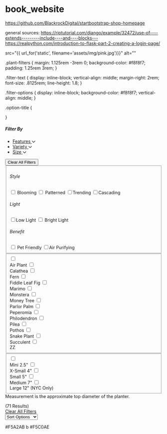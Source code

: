 # book_website

https://github.com/BlackrockDigital/startbootstrap-shop-homepage

general sources: 
https://riptutorial.com/django/example/32472/use-of----extends---------include----and----blocks---
https://realpython.com/introduction-to-flask-part-2-creating-a-login-page/

src="{{ url_for('static', filename='assets/img/pink.jpg')}}" alt=""

.plant-filters {
    margin: 1.125rem -3rem 0;
    background-color: #f8f8f7;
    padding: 1.25rem 3rem;
}

.filter-text {
    display: inline-block;
    vertical-align: middle;
    margin-right: 2rem;
    font-size: .8125rem;
    line-height: 1.8;
}

.filter-options {
    display: inline-block;
    background-color: #f8f8f7;
    vertical-align: middle;
}

.option-title {
    
}

<!-- FORM-->
<div class="grid-x grid-padding-x"><div class="cell">
    <form class="plant-filters">
      <h5 class="filter-text">Filter By</h5>
<ul class="filter-options" id="filter-tabs" data-tabs="b9433d-tabs" data-active-collapse="true" role="tablist"><li class="option-title is-active" role="presentation">
        <a href="#filter_options_1" aria-selected="true" role="tab" aria-controls="filter_options_1" id="filter_options_1-label" tabindex="0">
          Features <svg width="12" height="8" fill="none" xmlns="http://www.w3.org/2000/svg" class=""><title>Show features filters</title><path d="M1 1l5 5 5-5" stroke="#2D2A24" stroke-width="1.5"></path></svg></a>
      </li><li class="tabs-title" role="presentation">
        <a href="#filter_options_2" role="tab" aria-controls="filter_options_2" aria-selected="false" id="filter_options_2-label" tabindex="-1">
          Variety <svg width="12" height="8" fill="none" xmlns="http://www.w3.org/2000/svg" class=""><title>Show variety filters</title><path d="M1 1l5 5 5-5" stroke="#2D2A24" stroke-width="1.5"></path></svg></a>
      </li><li class="tabs-title" role="presentation">
        <a href="#filter_options_3" role="tab" aria-controls="filter_options_3" aria-selected="false" id="filter_options_3-label" tabindex="-1">
          Size <svg width="12" height="8" fill="none" xmlns="http://www.w3.org/2000/svg" class=""><title>Show size filters</title><path d="M1 1l5 5 5-5" stroke="#2D2A24" stroke-width="1.5"></path></svg></a>
      </li></ul>
<button type="reset" class="button clear clear-filters show-for-medium">Clear All Filters</button><div class="tabs-content" data-tabs-content="filter-tabs"><div class="tabs-panel  is-active" id="filter_options_1" role="tabpanel" aria-labelledby="filter_options_1-label">
        <fieldset data-filter-group=""><div class="options-container has-title"><h6 class="options-title">Style</h6><label for="features_filter_options_1_style_blooming">
                    <input type="checkbox" id="features_filter_options_1_style_blooming" value=".blooming"><span> Blooming</span>
                  </label><label for="features_filter_options_1_style_patterned">
                    <input type="checkbox" id="features_filter_options_1_style_patterned" value=".patterned"><span> Patterned</span>
                  </label><label for="features_filter_options_1_style_trending">
                    <input type="checkbox" id="features_filter_options_1_style_trending" value=".trending"><span>Trending</span>
                  </label><label for="features_filter_options_1_style_cascading">
                    <input type="checkbox" id="features_filter_options_1_style_cascading" value=".cascading"><span>Cascading</span>
                  </label></div><div class="options-container has-title"><h6 class="options-title">Light</h6><label for="features_filter_options_1_light_low-light">
                    <input type="checkbox" id="features_filter_options_1_light_low-light" value=".low-light"><span>Low Light</span>
                  </label><label for="features_filter_options_1_light_bright-light">
                    <input type="checkbox" id="features_filter_options_1_light_bright-light" value=".bright-light"><span> Bright Light</span>
                  </label></div><div class="options-container has-title"><h6 class="options-title">Benefit</h6><label for="features_filter_options_1_benefit_pet-friendly">
                    <input type="checkbox" id="features_filter_options_1_benefit_pet-friendly" value=".pet-friendly"><span> Pet Friendly</span>
                  </label><label for="features_filter_options_1_benefit_air-purifying">
                    <input type="checkbox" id="features_filter_options_1_benefit_air-purifying" value=".air-purifying"><span>Air Purifying</span>
                  </label></div></fieldset></div><div class="tabs-panel " id="filter_options_2" role="tabpanel" aria-labelledby="filter_options_2-label" aria-hidden="true">
        <fieldset data-filter-group=""><div class="options-container"><label for="variety_filter_options_2__air-plant">
                    <input type="checkbox" id="variety_filter_options_2__air-plant" value=".air-plant"><div class="filter pcp_filter_icon_air-plant"></div><span>Air Plant</span>
                  </label><label for="variety_filter_options_2__calathea">
                    <input type="checkbox" id="variety_filter_options_2__calathea" value=".calathea"><div class="filter pcp_filter_icon_calathea"></div><span> Calathea</span>
                  </label><label for="variety_filter_options_2__fern">
                    <input type="checkbox" id="variety_filter_options_2__fern" value=".fern"><div class="filter pcp_filter_icon_fern"></div><span> Fern</span>
                  </label><label for="variety_filter_options_2__fiddle-leaf-fig">
                    <input type="checkbox" id="variety_filter_options_2__fiddle-leaf-fig" value=".fiddle-leaf-fig"><div class="filter pcp_filter_icon_fiddle-leaf-fig"></div><span> Fiddle Leaf Fig</span>
                  </label><label for="variety_filter_options_2__marimo">
                    <input type="checkbox" id="variety_filter_options_2__marimo" value=".marimo"><div class="filter pcp_filter_icon_marimo"></div><span> Marimo</span>
                  </label><label for="variety_filter_options_2__monstera">
                    <input type="checkbox" id="variety_filter_options_2__monstera" value=".monstera"><div class="filter pcp_filter_icon_monstera"></div><span> Monstera</span>
                  </label><label for="variety_filter_options_2__money-tree">
                    <input type="checkbox" id="variety_filter_options_2__money-tree" value=".money-tree"><div class="filter pcp_filter_icon_money-tree"></div><span> Money Tree</span>
                  </label><label for="variety_filter_options_2__parlor-palm">
                    <input type="checkbox" id="variety_filter_options_2__parlor-palm" value=".parlor-palm"><div class="filter pcp_filter_icon_parlor-palm"></div><span> Parlor Palm</span>
                  </label><label for="variety_filter_options_2__peperomia">
                    <input type="checkbox" id="variety_filter_options_2__peperomia" value=".peperomia"><div class="filter pcp_filter_icon_peperomia"></div><span> Peperomia</span>
                  </label><label for="variety_filter_options_2__philodendron">
                    <input type="checkbox" id="variety_filter_options_2__philodendron" value=".philodendron"><div class="filter pcp_filter_icon_philodendron"></div><span> Philodendron</span>
                  </label><label for="variety_filter_options_2__pilea">
                    <input type="checkbox" id="variety_filter_options_2__pilea" value=".pilea"><div class="filter pcp_filter_icon_pilea"></div><span> Pilea</span>
                  </label><label for="variety_filter_options_2__pothos">
                    <input type="checkbox" id="variety_filter_options_2__pothos" value=".pothos"><div class="filter pcp_filter_icon_pothos"></div><span> Pothos</span>
                  </label><label for="variety_filter_options_2__snake-plant">
                    <input type="checkbox" id="variety_filter_options_2__snake-plant" value=".snake-plant"><div class="filter pcp_filter_icon_snake-plant"></div><span> Snake Plant</span>
                  </label><label for="variety_filter_options_2__succulent">
                    <input type="checkbox" id="variety_filter_options_2__succulent" value=".succulent"><div class="filter pcp_filter_icon_succulent"></div><span> Succulent</span>
                  </label><label for="variety_filter_options_2__zz">
                    <input type="checkbox" id="variety_filter_options_2__zz" value=".zz"><div class="filter pcp_filter_icon_zz"></div><span> ZZ</span>
                  </label></div></fieldset></div><div class="tabs-panel " id="filter_options_3" role="tabpanel" aria-labelledby="filter_options_3-label" aria-hidden="true">
        <fieldset data-filter-group=""><div class="options-container"><label for="size_filter_options_3__mini-2-5">
                    <input type="checkbox" id="size_filter_options_3__mini-2-5" value=".mini-2-5"><div class="filter pcp_filter_icon_mini-2-5"></div><span>Mini 2.5"</span>
                  </label><label for="size_filter_options_3__x-small-4">
                    <input type="checkbox" id="size_filter_options_3__x-small-4" value=".x-small-mixitup-4"><div class="filter pcp_filter_icon_x-small-4"></div><span>X-Small 4"</span>
                  </label><label for="size_filter_options_3__small-5">
                    <input type="checkbox" id="size_filter_options_3__small-5" value=".small-mixitup-5"><div class="filter pcp_filter_icon_small-5"></div><span>Small 5"</span>
                  </label><label for="size_filter_options_3__medium-7">
                    <input type="checkbox" id="size_filter_options_3__medium-7" value=".medium-mixitup-7"><div class="filter pcp_filter_icon_medium-7"></div><span>Medium 7"</span>
                  </label><label for="size_filter_options_3__large-12-nyc-only">
                    <input type="checkbox" id="size_filter_options_3__large-12-nyc-only" value=".large-mixitup-12-nyc-only"><div class="filter pcp_filter_icon_large-12-nyc-only"></div><span>Large 12" (NYC Only)</span>
                  </label></div></fieldset><div class="filter-details">
            Measurement is the approximate top diameter of the planter.
          </div></div></div>
    </form>
  </div><div class="cell small-5 medium-6">
  <div class="results-title">
    (<span class="results-count">71 Results</span>)
  </div>
</div>
<div class="cell text-right small-7 hide-for-medium"><a href="https://www.thesill.com/collections/live-plants" class="button clear clear-filters-mobile">Clear All Filters</a></div>
<div class="cell medium-6 medium-text-right">
  <select class="sort-options">
    <option value="manual" selected="selected" disabled="">Sort Options</option>
    <option value="best-selling">Most Popular</option>
    <option value="created-descending">Newest First</option>
    <option value="price-ascending">$ Low to High</option>
    <option value="price-descending">$ High to Low</option>
    <option value="title-ascending">A-Z</option>
    <option value="title-descending">Z-A</option>
  </select>
</div></div>


#F5A2AB
b
#F5C0AE